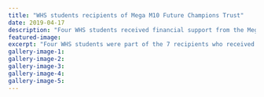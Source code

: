 ```yaml
---
title: "WHS students recipients of Mega M10 Future Champions Trust"
date: 2019-04-17
description: "Four WHS students received financial support from the Mega Mitre 10 Future Champions Trust 2019..."
featured-image: 
excerpt: "Four WHS students were part of the 7 recipients who received financial support from the Mega Mitre 10 Future Champions Trust 2019"
gallery-image-1: 
gallery-image-2: 
gallery-image-3: 
gallery-image-4: 
gallery-image-5: 
---
```


